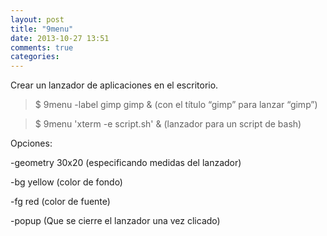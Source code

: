 ```yaml
---
layout: post
title: "9menu"
date: 2013-10-27 13:51
comments: true
categories: 
---
```

Crear un lanzador de aplicaciones en el escritorio.

>$ 9menu -label gimp gimp & (con el título “gimp” para lanzar “gimp”)

>$ 9menu 'xterm -e script.sh' & (lanzador para un script de bash)

Opciones:

-geometry 30x20 (especificando medidas del lanzador)

-bg yellow (color de fondo)

-fg red (color de fuente)

-popup (Que se cierre el lanzador una vez clicado)

